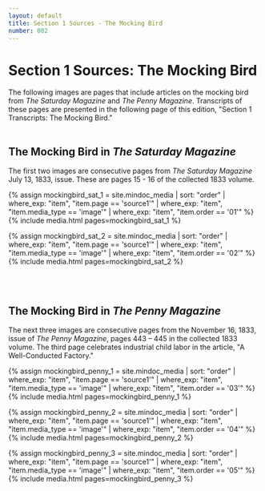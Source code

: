 ```yaml
---
layout: default
title: Section 1 Sources - The Mocking Bird
number: 002
---
```


# Section 1 Sources: The Mocking Bird

The following images are pages that include articles on the mocking bird from _The Saturday Magazine_ and _The Penny Magazine_. Transcripts of these pages are presented in the following page of this edition, "Section 1 Transcripts: The Mocking Bird."
<br/><br/> 

## The Mocking Bird in _The Saturday Magazine_
The first two images are consecutive pages from _The Saturday Magazine_ July 13, 1833, issue. These are pages 15 - 16 of the collected 1833 volume. 


{% assign mockingbird_sat_1 = site.mindoc_media | sort: "order" | where_exp: "item", "item.page == 'source1'" | where_exp: "item", "item.media_type == 'image'" | where_exp: "item", "item.order == '01'" %}
{% include media.html pages=mockingbird_sat_1 %}


{% assign mockingbird_sat_2 = site.mindoc_media | sort: "order" | where_exp: "item", "item.page == 'source1'" | where_exp: "item", "item.media_type == 'image'" | where_exp: "item", "item.order == '02'" %}
{% include media.html pages=mockingbird_sat_2 %}

<br/><br/> 


## The Mocking Bird in _The Penny Magazine_
The next three images are consecutive pages from the November 16, 1833, issue of _The Penny Magazine_, pages 443 – 445 in the collected 1833 volume. The third page celebrates industrial child labor in the article, "A Well-Conducted Factory." 


{% assign mockingbird_penny_1 = site.mindoc_media | sort: "order" | where_exp: "item", "item.page == 'source1'" | where_exp: "item", "item.media_type == 'image'" | where_exp: "item", "item.order == '03'" %}
{% include media.html pages=mockingbird_penny_1 %}


{% assign mockingbird_penny_2 = site.mindoc_media | sort: "order" | where_exp: "item", "item.page == 'source1'" | where_exp: "item", "item.media_type == 'image'" | where_exp: "item", "item.order == '04'" %}
{% include media.html pages=mockingbird_penny_2 %}


{% assign mockingbird_penny_3 = site.mindoc_media | sort: "order" | where_exp: "item", "item.page == 'source1'" | where_exp: "item", "item.media_type == 'image'" | where_exp: "item", "item.order == '05'" %}
{% include media.html pages=mockingbird_penny_3 %}



